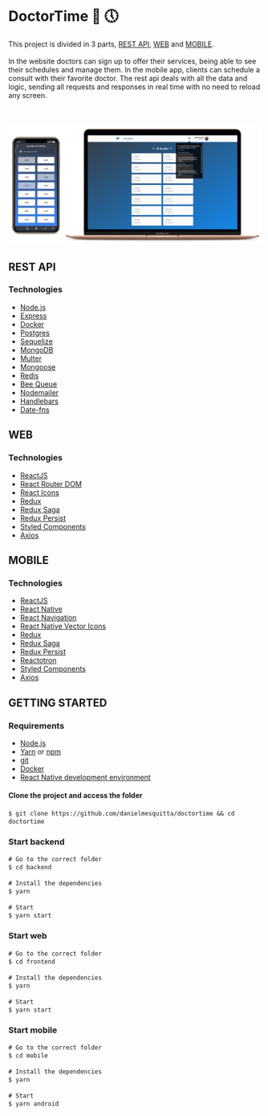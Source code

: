 # DoctorTime 🤒 🕔

This project is divided in 3 parts, [REST API](#rest-api), [WEB](#web) and [MOBILE](#mobile). <br/><br/>
In the website doctors can sign up to offer their services, being able to see their schedules and manage them. In the mobile app, clients can schedule a consult with their favorite doctor. The rest api deals with all the data and logic, sending all requests and responses in real time with no need to reload any screen.

<br><br>
<img src="Mockup.PNG">
<br>

## REST API

### Technologies

- [Node.js](https://nodejs.org/)
- [Express](https://expressjs.com/)
- [Docker](https://www.docker.com/)
- [Postgres](https://www.postgresql.org/)
- [Sequelize](http://sequelize.org/)
- [MongoDB](https://www.mongodb.com/)
- [Multer](https://github.com/expressjs/multer)
- [Mongoose](https://mongoosejs.com/)
- [Redis](https://redis.io/)
- [Bee Queue](https://github.com/bee-queue/bee-queue)
- [Nodemailer](https://nodemailer.com/about/)
- [Handlebars](https://handlebarsjs.com/)
- [Date-fns](https://date-fns.org/)

## WEB

### Technologies

- [ReactJS](https://reactjs.org/)
- [React Router DOM](https://github.com/ReactTraining/react-router/tree/master/packages/react-router-dom)
- [React Icons](https://github.com/react-icons/react-icons)
- [Redux](https://redux.js.org/)
- [Redux Saga](https://redux-saga.js.org/)
- [Redux Persist](https://github.com/rt2zz/redux-persist)
- [Styled Components](https://styled-components.com/)
- [Axios](https://github.com/axios/axios)

## MOBILE

### Technologies

- [ReactJS](https://reactjs.org/)
- [React Native](https://reactnative.dev/)
- [React Navigation](https://reactnavigation.org/)
- [React Native Vector Icons](https://github.com/oblador/react-native-vector-icons)
- [Redux](https://redux.js.org/)
- [Redux Saga](https://redux-saga.js.org/)
- [Redux Persist](https://github.com/rt2zz/redux-persist)
- [Reactotron](https://github.com/infinitered/reactotron)
- [Styled Components](https://styled-components.com/)
- [Axios](https://github.com/axios/axios)

## GETTING STARTED

### Requirements

- [Node.js](https://nodejs.org/)
- [Yarn](https://yarnpkg.com/) or [npm](https://www.npmjs.com/)
- [git](https://git-scm.com/)
- [Docker](https://www.docker.com/)
- [React Native development environment](https://reactnative.dev/docs/environment-setup)

#### Clone the project and access the folder

```shell
$ git clone https://github.com/danielmesquitta/doctortime && cd doctortime
```

### Start backend

```shell
# Go to the correct folder
$ cd backend

# Install the dependencies
$ yarn

# Start
$ yarn start
```

### Start web

```shell
# Go to the correct folder
$ cd frontend

# Install the dependencies
$ yarn

# Start
$ yarn start
```

### Start mobile

```shell
# Go to the correct folder
$ cd mobile

# Install the dependencies
$ yarn

# Start
$ yarn android
```

